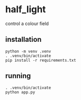 # half_light

control a colour field

## installation

```shell
python -m venv .venv
. .venv/bin/activate
pip install -r requirements.txt
```

## running

```shell
. .venv/bin/activate
python app.py
```
